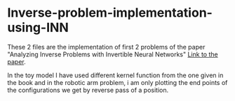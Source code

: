 # Inverse-problem-implementation-using-INN

These 2 files are the implementation of first 2 problems of the paper "Analyzing Inverse Problems with Invertible Neural Networks" [Link to the paper](https://arxiv.org/pdf/1808.04730).

In the toy model I have used different kernel function from the one given in the book and in the robotic arm problem, i am only plotting the end points of the configurations we get by reverse pass of a position.

